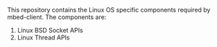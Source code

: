 This repository contains the Linux OS specific components required by mbed-client.
The components are:
1) Linux BSD Socket APIs
2) Linux Thread APIs
